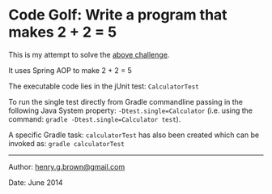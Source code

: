 # Code Golf: Write a program that makes 2 + 2 = 5

This is my attempt to solve the [above challenge](http://codegolf.stackexchange.com/questions/28786/write-a-program-that-makes-2-2-5).

It uses Spring AOP to make 2 + 2 = 5

The executable code lies in the jUnit test: `CalculatorTest`

To run the single test directly from Gradle commandline passing in the following Java System property: `-Dtest.single=Calculator` (i.e. using the command: `gradle -Dtest.single=Calculator test`).

A specific Gradle task: `calculatorTest` has also been created which can be invoked as: `gradle calculatorTest` 


---- 

Author: henry.g.brown@gmail.com

Date: June 2014
